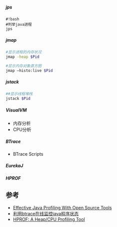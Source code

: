 ##### jps
```
#!bash
#列举java进程
jps
```

##### jmap
```bash
#显示进程的内存状况
jmap -heap $Pid

#显示内存对象直方图
jmap –histo:live $Pid
```

##### jstack
```bash
##显示线程堆栈
jstack $Pid
```
##### VisualVM
* 内存分析
* CPU分析

##### BTrace
* BTrace Scripts

##### EurekaJ

##### HPROF

## 参考
* [Effective Java Profiling With Open Source Tools](http://www.infoq.com/articles/java-profiling-with-open-source)
* [利用btrace在线监控java程序状态](http://blog.csdn.net/chaofanwei/article/details/20224339)
* [HPROF: A Heap/CPU Profiling Tool](http://docs.oracle.com/javase/7/docs/technotes/samples/hprof.html)